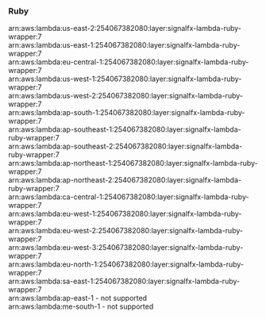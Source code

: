 <h3>Ruby</h3> 

arn:aws:lambda:us-east-2:254067382080:layer:signalfx-lambda-ruby-wrapper:7<br>
arn:aws:lambda:us-east-1:254067382080:layer:signalfx-lambda-ruby-wrapper:7<br>
arn:aws:lambda:eu-central-1:254067382080:layer:signalfx-lambda-ruby-wrapper:7<br>
arn:aws:lambda:us-west-1:254067382080:layer:signalfx-lambda-ruby-wrapper:7<br>
arn:aws:lambda:us-west-2:254067382080:layer:signalfx-lambda-ruby-wrapper:7<br>
arn:aws:lambda:ap-south-1:254067382080:layer:signalfx-lambda-ruby-wrapper:7<br>
arn:aws:lambda:ap-southeast-1:254067382080:layer:signalfx-lambda-ruby-wrapper:7<br>
arn:aws:lambda:ap-southeast-2:254067382080:layer:signalfx-lambda-ruby-wrapper:7<br>
arn:aws:lambda:ap-northeast-1:254067382080:layer:signalfx-lambda-ruby-wrapper:7<br>
arn:aws:lambda:ap-northeast-2:254067382080:layer:signalfx-lambda-ruby-wrapper:7<br>
arn:aws:lambda:ca-central-1:254067382080:layer:signalfx-lambda-ruby-wrapper:7<br>
arn:aws:lambda:eu-west-1:254067382080:layer:signalfx-lambda-ruby-wrapper:7<br>
arn:aws:lambda:eu-west-2:254067382080:layer:signalfx-lambda-ruby-wrapper:7<br>
arn:aws:lambda:eu-west-3:254067382080:layer:signalfx-lambda-ruby-wrapper:7<br>
arn:aws:lambda:eu-north-1:254067382080:layer:signalfx-lambda-ruby-wrapper:7<br>
arn:aws:lambda:sa-east-1:254067382080:layer:signalfx-lambda-ruby-wrapper:7<br>
arn:aws:lambda:ap-east-1 - not supported<br>
arn:aws:lambda:me-south-1 - not supported<br>



<!-- Note to maintainers: please be careful editing this file. 
